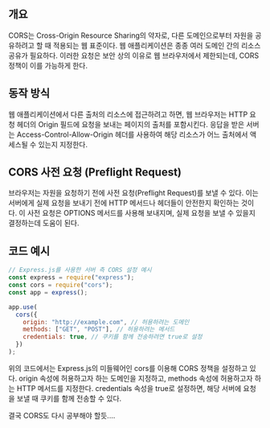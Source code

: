 ## 개요

CORS는 Cross-Origin Resource Sharing의 약자로, 다른 도메인으로부터 자원을 공유하려고 할 때 적용되는 웹 표준이다. 웹 애플리케이션은 종종 여러 도메인 간의 리소스 공유가 필요하다. 이러한 요청은 보안 상의 이유로 웹 브라우저에서 제한되는데, CORS 정책이 이를 가능하게 한다.

## 동작 방식

웹 애플리케이션에서 다른 출처의 리소스에 접근하려고 하면, 웹 브라우저는 HTTP 요청 헤더의 Origin 필드에 요청을 보내는 페이지의 출처를 포함시킨다. 응답을 받은 서버는 Access-Control-Allow-Origin 헤더를 사용하여 해당 리소스가 어느 출처에서 액세스될 수 있는지 지정한다.

## CORS 사전 요청 (Preflight Request)

브라우저는 자원을 요청하기 전에 사전 요청(Preflight Request)를 보낼 수 있다. 이는 서버에게 실제 요청을 보내기 전에 HTTP 메서드나 헤더들이 안전한지 확인하는 것이다. 이 사전 요청은 OPTIONS 메서드를 사용해 보내지며, 실제 요청을 보낼 수 있을지 결정하는데 도움이 된다.

## 코드 예시

```javascript
// Express.js를 사용한 서버 측 CORS 설정 예시
const express = require("express");
const cors = require("cors");
const app = express();

app.use(
  cors({
    origin: "http://example.com", // 허용하려는 도메인
    methods: ["GET", "POST"], // 허용하려는 메서드
    credentials: true, // 쿠키를 함께 전송하려면 true로 설정
  })
);
```

위의 코드에서는 Express.js의 미들웨어인 cors를 이용해 CORS 정책을 설정하고 있다. origin 속성에 허용하고자 하는 도메인을 지정하고, methods 속성에 허용하고자 하는 HTTP 메서드를 지정한다. credentials 속성을 true로 설정하면, 해당 서버에 요청을 보낼 때 쿠키를 함께 전송할 수 있다.

결국 CORS도 다시 공부해야 할듯....
